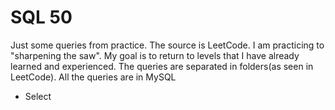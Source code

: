 # SQL 50

Just some queries from practice. The source is LeetCode. I am practicing to "sharpening the saw". My goal is to return to levels that I have already learned and experienced. The queries are separated in folders(as seen in LeetCode). All the queries are in MySQL
- Select 
